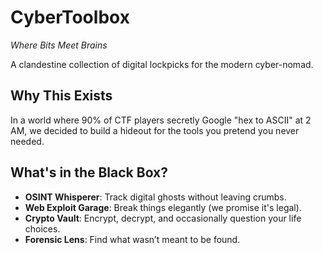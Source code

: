# CyberToolbox  
*Where Bits Meet Brains*  

A clandestine collection of digital lockpicks for the modern cyber-nomad.  

## Why This Exists  
In a world where 90% of CTF players secretly Google "hex to ASCII" at 2 AM, we decided to build a hideout for the tools you pretend you never needed.  

## What's in the Black Box?  
- **OSINT Whisperer**: Track digital ghosts without leaving crumbs.  
- **Web Exploit Garage**: Break things elegantly (we promise it's legal).  
- **Crypto Vault**: Encrypt, decrypt, and occasionally question your life choices.  
- **Forensic Lens**: Find what wasn’t meant to be found.  


